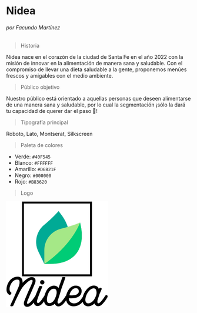# Nidea
###### por Facundo Martínez

> Historia
> 
Nidea nace en el corazón de la ciudad de Santa Fe en el año 2022 con la misión de innovar en la alimentación de manera sana y saludable.
Con el compromiso de llevar una dieta saludable a la gente, proponemos menúes frescos y amigables con el medio ambiente.

> Público objetivo
> 
Nuestro público está orientado a aquellas personas que deseen alimentarse de una manera sana y saludable, por lo cual la segmentación ¡sólo la dará tu capacidad de querer dar el paso 🤩!

> Tipografía principal
> 
Roboto, Lato, Montserat, Silkscreen

> Paleta de colores
> 
* Verde: `#40F545`
* Blanco: `#FFFFFF`
* Amarillo: `#D6B21F`
* Negro: `#000000`
* Rojo: `#B83620`

> Logo

![Nidea logo](/Logo.png)
